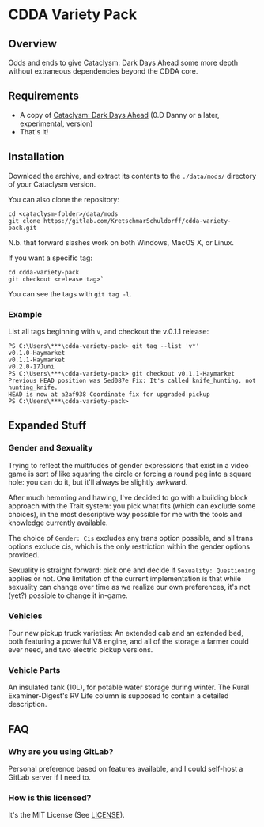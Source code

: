 # CDDA Variety Pack

## Overview

Odds and ends to give Cataclysm: Dark Days Ahead some more depth without extraneous dependencies beyond the CDDA core.

## Requirements

- A copy of [Cataclysm: Dark Days Ahead](https://cataclysmdda.org/) (0.D Danny or a later, experimental, version)
- That's it!
 
## Installation

Download the archive, and extract its contents to the ```./data/mods/``` directory of your Cataclysm version.

You can also clone the repository:

```
cd <cataclysm-folder>/data/mods
git clone https://gitlab.com/KretschmarSchuldorff/cdda-variety-pack.git
```

N.b. that forward slashes work on both Windows, MacOS X, or Linux.

If you want a specific tag:

```
cd cdda-variety-pack
git checkout <release tag>`
```

You can see the tags with `git tag -l`.

### Example

List all tags beginning with `v`, and checkout the v.0.1.1 release:

```
PS C:\Users\***\cdda-variety-pack> git tag --list 'v*'
v0.1.0-Haymarket
v0.1.1-Haymarket
v0.2.0-17Juni
PS C:\Users\***\cdda-variety-pack> git checkout v0.1.1-Haymarket
Previous HEAD position was 5ed087e Fix: It's called knife_hunting, not hunting_knife.
HEAD is now at a2af938 Coordinate fix for upgraded pickup
PS C:\Users\***\cdda-variety-pack>
```


## Expanded Stuff

### Gender and Sexuality

Trying to reflect the multitudes of gender expressions that exist in a video game is sort of like squaring the circle or forcing a round peg into a square hole: you can do it, but it'll always be slightly awkward.

After much hemming and hawing, I've decided to go with a building block approach with the Trait system: you pick what fits (which can exclude some choices), in the most descriptive way possible for me with the tools and knowledge currently available.

The choice of `Gender: Cis` excludes any trans option possible, and all trans options exclude cis, which is the only restriction within the gender options provided.

Sexuality is straight forward: pick one and decide if `Sexuality: Questioning` applies or not. One limitation of the current implementation is that while sexuality can change over time as we realize our own preferences, it's not (yet?) possible to change it in-game.

### Vehicles

Four new pickup truck varieties: An extended cab and an extended bed, both featuring a powerful V8 engine, and all of the storage a farmer could ever need, and two electric pickup versions.

### Vehicle Parts

An insulated tank (10L), for potable water storage during winter. The Rural Examiner-Digest's RV Life column is supposed to contain a detailed description.

## FAQ

### Why are you using GitLab?

Personal preference based on features available, and I could self-host a GitLab server if I need to.

### How is this licensed?

It's the MIT License (See [LICENSE](https://gitlab.com/KretschmarSchuldorff/cdda-variety-pack/blob/master/LICENSE)).